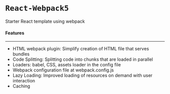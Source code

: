 # `React-Webpack5`

Starter React template using webpack 

#### Features
-----------------
- HTML webpack plugin: Simplify creation of HTML file that serves bundles
- Code Splitting: Splitting code into chunks that are loaded in parallel
- Loaders: babel, CSS, assets loader in the config file
- Webpack configuration file at webpack.config.js
- Lazy Loading: Improved loading of resources on demand with user interaction
- Caching


